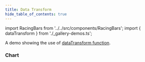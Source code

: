 ```yaml
---
title: Data Transform
hide_table_of_contents: true
---
```


import RacingBars from '../../src/components/RacingBars';
import { dataTransform } from './\_gallery-demos.ts';

A demo showing the use of [dataTransform function](../documentation/options.md#datatransform).

<!--truncate-->

### Chart

<div className="gallery">
  <RacingBars
    {...dataTransform}
  />
</div>
